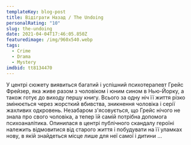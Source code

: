 ```yaml
---
templateKey: blog-post
title: Відіграти Назад / The Undoing
personalRating: "10"
slug: the-undoing
date: 2021-04-04T17:46:05.850Z
featuredimage: /img/960x540.webp
tags:
  - Crime
  - Drama
  - Mystery
imdbid: tt8134470
---
```

У центрі сюжету виявиться багатий і успішний психотерапевт Грейс Фрейзер, яка живе разом з чоловіком і юним сином в Нью-Йорку, а також готує до виходу першу книгу. Всього за одну ніч її життя різко змінюється через жорсткий вбивства, зникнення чоловіка і серії жахливих одкровень. Незабаром з'ясовується, що Грейс нічого не знала про свого чоловіка, а тепер їй самій потрібна допомога психоаналітика. Опинилася в центрі публічного скандалу героїні належить відмовитися від старого життя і побудувати на її уламках нову, в якій знайдеться місце лише для неї самої і дитини ...